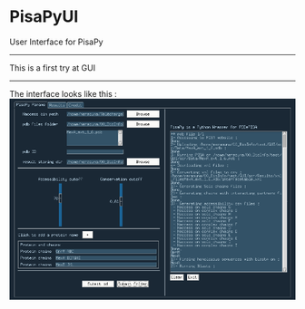 # PisaPyUI
User Interface for PisaPy

---

This is a first try at GUI

---

The interface looks like this :
![PisaPyUI](img/PisaPyUI_screenshot.png)